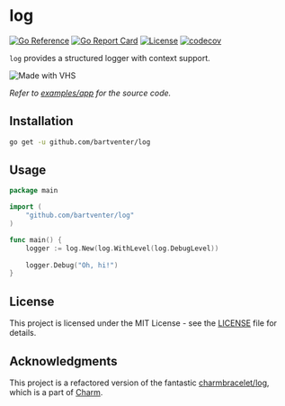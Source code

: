 # log
[![Go Reference](https://pkg.go.dev/badge/github.com/bartventer/log.svg)](https://pkg.go.dev/github.com/bartventer/log)
[![Go Report Card](https://goreportcard.com/badge/github.com/bartventer/log)](https://goreportcard.com/report/github.com/bartventer/log)
[![License](https://img.shields.io/github/license/bartventer/log)](LICENSE)
[![codecov](https://codecov.io/gh/bartventer/log/graph/badge.svg?token=btaj9v5KWM)](https://codecov.io/gh/bartventer/log)

`log` provides a structured logger with context support.

![Made with VHS](https://vhs.charm.sh/vhs-1Bb0tQxFBTi6YSCGGo5SII.gif)

_Refer to [examples/app](examples/app/app.go) for the source code._

## Installation

```bash
go get -u github.com/bartventer/log
```

## Usage

```go
package main

import (
    "github.com/bartventer/log"
)

func main() {
    logger := log.New(log.WithLevel(log.DebugLevel))
    
    logger.Debug("Oh, hi!")
}
```

## License

This project is licensed under the MIT License - see the [LICENSE](LICENSE) file for details.

## Acknowledgments

This project is a refactored version of the fantastic [charmbracelet/log](https://github.com/charmbracelet/log), which is a part of [Charm](https://charm.sh/).

